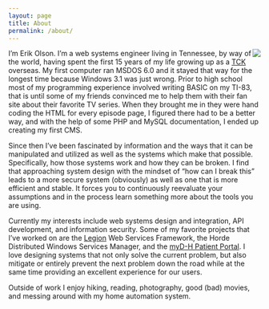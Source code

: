 ```yaml
---
layout: page
title: About
permalink: /about/
---
```


<img style="float: right;" src="https://1.gravatar.com/avatar/604a88477b5bb1d7b71547e162cc38ae?s=250&d=mm&r=g" />I’m Erik Olson. I’m a web systems engineer living in Tennessee, by way of the world, having spent the first 15 years of my life growing up as a [TCK][tck] overseas. My first computer ran MSDOS 6.0 and it stayed that way for the longest time because Windows 3.1 was just wrong. Prior to high school most of my programming experience involved writing BASIC on my TI-83, that is until some of my friends convinced me to help them with their fan site about their favorite TV series. When they brought me in they were hand coding the HTML for every episode page, I figured there had to be a better way, and with the help of some PHP and MySQL documentation, I ended up creating my first CMS.

Since then I’ve been fascinated by information and the ways that it can be manipulated and utilized as well as the systems which make that possible. Specifically, how those systems work and how they can be broken. I find that approaching system design with the mindset of “how can I break this” leads to a more secure system (obviously) as well as one that is more efficient and stable. It forces you to continuously reevaluate your assumptions and in the process learn something more about the tools you are using.

Currently my interests include web systems design and integration, API development, and information security. Some of my favorite projects that I’ve worked on are the [Legion][legion] Web Services Framework, the Horde Distributed Windows Services Manager, and the [myD-H Patient Portal][mydh]. I love designing systems that not only solve the current problem, but also mitigate or entirely prevent the next problem down the road while at the same time providing an excellent experience for our users.

Outside of work I enjoy hiking, reading, photography, good (bad) movies, and messing around with my home automation system.

[tck]: https://en.wikipedia.org/wiki/Third_culture_kid
[legion]: http://erikjolson.com/legion-web-services-framework/
[mydh]: https://www.mydh.org/
